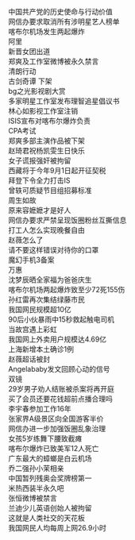 中国共产党的历史使命与行动价值  
网信办要求取消所有涉明星艺人榜单  
喀布尔机场发生两起爆炸  
阿里  
新晋女团出道  
郑爽及工作室微博被永久禁言  
清朗行动  
古剑奇谭 下架  
bg之光影视剧大赏  
多家明星工作室发布理智追星倡议书  
林心如影视工作室注销  
ISIS宣布对喀布尔爆炸负责  
CPA考试  
郑爽多部主演作品被下架  
赵琦君祝杨凯雯生日快乐  
女子谎报强奸被拘留  
西藏将于今年9月1日起开征契税  
拜登下令全力打击IS  
曾轶可质疑节目组招募标准  
周生如故  
原来容嬷嬷才是好人  
网信办要求严禁呈现饭圈粉丝互撕信息  
打工人怎么实现晚餐自由  
赵薇怎么了  
请不要这样错误对待你的口罩  
魔幻手机3备案  
万惠  
沈梦辰晒全家福为爸爸庆生  
喀布尔机场两起爆炸致至少72死155伤  
孙红雷再次集结绿藤市民  
我国网民规模超10亿  
90后小伙暴雨中15秒救起触电司机  
当故宫遇上彩虹  
我国网上外卖用户规模达4.69亿  
上海新增本土确诊1例  
赵薇超话被封  
Angelababy发文回顾心动的信号  
双镜  
29岁男子劝人结账被杀案将再开庭  
买了会员还要花钱超前点播合理吗  
李宇春参加工作16年  
张家界A级景区向全国游客半价  
网信办进一步加强饭圈乱象治理  
女孩5岁练舞下腰致截瘫  
喀布尔爆炸已致美军12人死亡  
广东最大的蟑螂是白云机场  
乔二强孙小茉相亲  
中国暂列残奥会奖牌榜第一  
米热西装半永久吧  
张恒微博被禁言  
兰迪少儿英语创始人被拘留  
这就是人类社交的天花板  
我国网民人均每周上网26.9小时  

